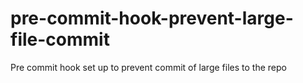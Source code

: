 # pre-commit-hook-prevent-large-file-commit
Pre commit hook set up to prevent commit of large files to the repo
